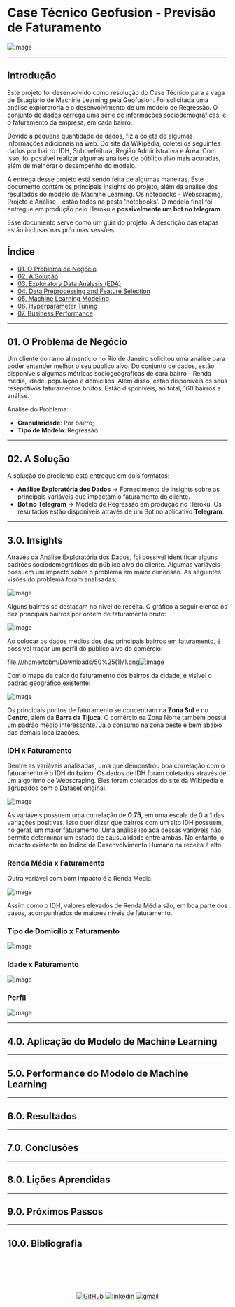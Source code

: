 # Case Técnico Geofusion - Previsão de Faturamento

![image](https://user-images.githubusercontent.com/73614098/121671593-bd8fb780-ca7c-11eb-88b9-306fe30765d8.png)

---
## Introdução
Este projeto foi desenvolvido como resolução do Case Técnico para a vaga de Estagiário de Machine Learning pela Geofusion. Foi solicitada uma análise exploratória e o desenvolvimento de um modelo de Regressão. O conjunto de dados carrega uma série de informações sociodemográficas, e o faturamento da empresa, em cada bairro.

Devido a pequena quantidade de dados, fiz a coleta de algumas informações adicionais na web. Do site da Wikipédia, coletei os seguintes dados por bairro: IDH, Subprefeitura, Região Administrativa e Área. Com isso, foi possível realizar algumas análises de público alvo mais acuradas, além de melhorar o desempenho do modelo.

A entrega desse projeto está sendo feita de algumas maneiras. Este documento contém os principais insights do projeto, além da análise dos resultados do modelo de Machine Learning. Os notebooks - Webscraping, Projeto e Análise - estão todos na pasta 'notebooks'. O modelo final foi entregue em produção pelo Heroku e **possivelmente um bot no telegram**.

Esse documento serve como um guia do projeto. A descrição das etapas estão inclusas nas próximas sessões.

## Índice
- [01. O Problema de Negócio](https://github.com/tadeucbm/case_geofusion/blob/main/README.md#01-o-problema-de-neg%C3%B3cio)
- [02. A Solução](https://github.com/tadeucbm/case_geofusion/blob/main/README.md#02-a-solu%C3%A7%C3%A3o)
- [03. Exploratory Data Analysis (EDA)](#03-exploratory-data-analysis-eda)
- [04. Data Preprocessing and Feature Selection](#04-data-preprocessing-and-feature-selection)
- [05. Machine Learning Modeling](#05-machine-learning-modeling)
- [06. Hyperparameter Tuning](#06-hyperparameter-tuning)
- [07. Business Performance](#07-business-performance)

---
## 01. O Problema de Negócio
Um cliente do ramo alimentício no Rio de Janeiro solicitou uma análise para poder entender melhor o seu público alvo. Do conjunto de dados, estão disponíveis algumas métricas sociogeograficas de cara bairro - Renda média, idade, população e domicilios. Além disso, estão disponíveis os seus resepctivos faturamentos brutos. Estão disponíveis, ao total, 160 bairros a análise.

Análise do Problema:
- **Granularidade**: Por bairro;
- **Tipo de Modelo**: Regressão.

---
## 02. A Solução
A solução do problema está entregue em dois formatos:
- **Análise Exploratória dos Dados** -> Fornecimento de Insights sobre as principais variáveis que impactam o faturamento do cliente. 
- **Bot no Telegram** -> Modelo de Regressão em produção no Heroku. Os resultados estão disponíveis através de um Bot no aplicativo **Telegram**.

---
## 3.0. Insights

Através da Análise Exploratória dos Dados, foi possível identificar alguns padrões sociodemográficos do público alvo do cliente. Algumas variáveis possuem um impacto sobre o problema em maior dimensão. As seguintes visões do problema foram analisadas:

![image](https://user-images.githubusercontent.com/73614098/121753047-80a8dc80-cadf-11eb-9776-76cda62d860d.png)

 Alguns bairros se destacam no nível de receita. O gráfico a seguir elenca os dez principais bairros por ordem de faturamento bruto:

![image](https://user-images.githubusercontent.com/73614098/121832202-89441300-cc97-11eb-92d3-4dfa7ee89a14.png)

Ao colocar os dados médios dos dez principais bairros em faturamento, é possível traçar um perfil do público alvo do comércio:

file:///home/tcbm/Downloads/50%25(1)/1.png![image](https://user-images.githubusercontent.com/73614098/121832546-50f10480-cc98-11eb-8a96-3a01f16b239c.png)

Com o mapa de calor do faturamento dos bairros da cidade, é visível o padrão geográfico existente:

![image](https://user-images.githubusercontent.com/73614098/121749035-ff018080-cad7-11eb-95cc-5956c70b9991.png)

Os principais pontos de faturamento se concentram na **Zona Sul** e no **Centro**, além da **Barra da Tijuca**. O comércio na Zona Norte também possui um padrão médio interessante. Já o consumo na zona oeste é bem abaixo das demais localizações.

### IDH x Faturamento

Dentre as variáveis análisadas, uma que demonstrou boa correlação com o faturamento é o IDH do bairro. Os dados de IDH foram coletados através de um algoritmo de Webscraping. Eles foram coletados do site da Wikipedia e agrupados com o Dataset original.

![image](https://user-images.githubusercontent.com/73614098/121832660-91e91900-cc98-11eb-950a-85db62b82797.png)

As variáveis possuem uma correlação de **0.75**, em uma escala de 0 a 1 das variações positivas. Isso quer dizer que bairros com um alto IDH possuem, no geral, um maior faturamento. Uma análise isolada dessas variáveis não permite determinar um estado de causualidade entre ambas. No entanto, o impacto existente no Indice de Desenvolvimento Humano na receita é alto.

### Renda Média x Faturamento

Outra variável com bom impacto é a Renda Média.

![image](https://user-images.githubusercontent.com/73614098/121832671-99a8bd80-cc98-11eb-9b21-57d40e160679.png)

Assim como o IDH, valores elevados de Renda Média são, em boa parte dos casos, acompanhados de maiores níveis de faturamento.

### Tipo de Domicílio x Faturamento

![image](https://user-images.githubusercontent.com/73614098/121833054-7f231400-cc99-11eb-8c24-2978d610865d.png)

### Idade x Faturamento

![image](https://user-images.githubusercontent.com/73614098/121833243-eb9e1300-cc99-11eb-9982-764ba537b765.png)

### Perfil

![image](https://user-images.githubusercontent.com/73614098/121834823-b72c5600-cc9d-11eb-870e-0f22782e5eb4.png)

---
## 4.0. Aplicação do Modelo de Machine Learning



---
## 5.0. Performance do Modelo de Machine Learning


---
## 6.0. Resultados



---
## 7.0. Conclusões


--- 
## 8.0. Lições Aprendidas



---
## 9.0. Próximos Passos



---
## 10.0. Bibliografia




<br/><br/>
<br/><br/>
<p align="center">
    <a href="https://www.linkedin.com/in/tadeumadureira/" target="_blank"><img alt="GitHub" src="https://img.shields.io/badge/LinkedIn-0077B5?style=for-the-badge&logo=linkedin&logoColor=white"></a>
    <a href="https://github.com/tadeucbm" target="_blank"><img alt="linkedin" src="https://img.shields.io/badge/GitHub-100000?style=for-the-badge&logo=github&logoColor=white"></a>
    <a href="mailto:tadeucastbm@gmail.com?subject=HelloTadeu,%20From%20Github" target="_blank"><img alt="gmail" src="https://img.shields.io/badge/Gmail-D14836?style=for-the-badge&logo=gmail&logoColor=white"></a>


